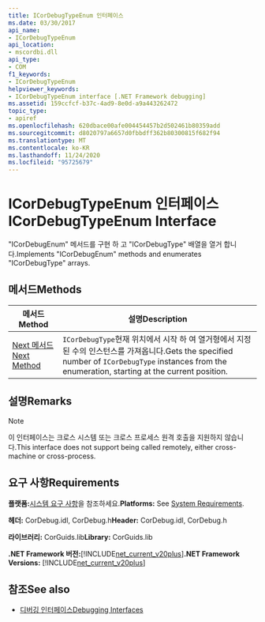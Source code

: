 ```yaml
---
title: ICorDebugTypeEnum 인터페이스
ms.date: 03/30/2017
api_name:
- ICorDebugTypeEnum
api_location:
- mscordbi.dll
api_type:
- COM
f1_keywords:
- ICorDebugTypeEnum
helpviewer_keywords:
- ICorDebugTypeEnum interface [.NET Framework debugging]
ms.assetid: 159ccfcf-b37c-4ad9-8e0d-a9a443262472
topic_type:
- apiref
ms.openlocfilehash: 620dbace00afe004454457b2d502461b80359add
ms.sourcegitcommit: d8020797a6657d0fbbdff362b80300815f682f94
ms.translationtype: MT
ms.contentlocale: ko-KR
ms.lasthandoff: 11/24/2020
ms.locfileid: "95725679"
---
```

# <a name="icordebugtypeenum-interface"></a><span data-ttu-id="d3b4d-102">ICorDebugTypeEnum 인터페이스</span><span class="sxs-lookup"><span data-stu-id="d3b4d-102">ICorDebugTypeEnum Interface</span></span>

<span data-ttu-id="d3b4d-103">"ICorDebugEnum" 메서드를 구현 하 고 "ICorDebugType" 배열을 열거 합니다.</span><span class="sxs-lookup"><span data-stu-id="d3b4d-103">Implements "ICorDebugEnum" methods and enumerates "ICorDebugType" arrays.</span></span>  
  
## <a name="methods"></a><span data-ttu-id="d3b4d-104">메서드</span><span class="sxs-lookup"><span data-stu-id="d3b4d-104">Methods</span></span>  
  
|<span data-ttu-id="d3b4d-105">메서드</span><span class="sxs-lookup"><span data-stu-id="d3b4d-105">Method</span></span>|<span data-ttu-id="d3b4d-106">설명</span><span class="sxs-lookup"><span data-stu-id="d3b4d-106">Description</span></span>|  
|------------|-----------------|  
|[<span data-ttu-id="d3b4d-107">Next 메서드</span><span class="sxs-lookup"><span data-stu-id="d3b4d-107">Next Method</span></span>](icordebugtypeenum-next-method.md)|<span data-ttu-id="d3b4d-108">`ICorDebugType`현재 위치에서 시작 하 여 열거형에서 지정 된 수의 인스턴스를 가져옵니다.</span><span class="sxs-lookup"><span data-stu-id="d3b4d-108">Gets the specified number of `ICorDebugType` instances from the enumeration, starting at the current position.</span></span>|  
  
## <a name="remarks"></a><span data-ttu-id="d3b4d-109">설명</span><span class="sxs-lookup"><span data-stu-id="d3b4d-109">Remarks</span></span>  
  
> [!NOTE]
> <span data-ttu-id="d3b4d-110">이 인터페이스는 크로스 시스템 또는 크로스 프로세스 원격 호출을 지원하지 않습니다.</span><span class="sxs-lookup"><span data-stu-id="d3b4d-110">This interface does not support being called remotely, either cross-machine or cross-process.</span></span>  
  
## <a name="requirements"></a><span data-ttu-id="d3b4d-111">요구 사항</span><span class="sxs-lookup"><span data-stu-id="d3b4d-111">Requirements</span></span>  

 <span data-ttu-id="d3b4d-112">**플랫폼:**[시스템 요구 사항](../../get-started/system-requirements.md)을 참조하세요.</span><span class="sxs-lookup"><span data-stu-id="d3b4d-112">**Platforms:** See [System Requirements](../../get-started/system-requirements.md).</span></span>  
  
 <span data-ttu-id="d3b4d-113">**헤더:** CorDebug.idl, CorDebug.h</span><span class="sxs-lookup"><span data-stu-id="d3b4d-113">**Header:** CorDebug.idl, CorDebug.h</span></span>  
  
 <span data-ttu-id="d3b4d-114">**라이브러리:** CorGuids.lib</span><span class="sxs-lookup"><span data-stu-id="d3b4d-114">**Library:** CorGuids.lib</span></span>  
  
 <span data-ttu-id="d3b4d-115">**.NET Framework 버전:**[!INCLUDE[net_current_v20plus](../../../../includes/net-current-v20plus-md.md)]</span><span class="sxs-lookup"><span data-stu-id="d3b4d-115">**.NET Framework Versions:** [!INCLUDE[net_current_v20plus](../../../../includes/net-current-v20plus-md.md)]</span></span>  
  
## <a name="see-also"></a><span data-ttu-id="d3b4d-116">참조</span><span class="sxs-lookup"><span data-stu-id="d3b4d-116">See also</span></span>

- [<span data-ttu-id="d3b4d-117">디버깅 인터페이스</span><span class="sxs-lookup"><span data-stu-id="d3b4d-117">Debugging Interfaces</span></span>](debugging-interfaces.md)
